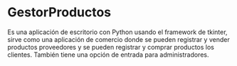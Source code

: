 # GestorProductos
Es una aplicación de escritorio con Python usando el framework de tkinter, sirve como una aplicación de comercio donde se pueden registrar y vender productos proveedores y se pueden registrar y comprar productos los clientes. También tiene una opción de entrada para administradores.
